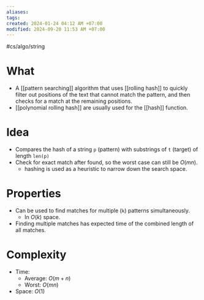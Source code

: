 ```yaml
---
aliases: 
tags: 
created: 2024-01-24 04:12 AM +07:00
modified: 2024-09-20 11:53 AM +07:00
---
```

#cs/algo/string  
# What
- A [[pattern searching]] algorithm that uses [[rolling hash]] to quickly filter out positions of the text that cannot match the pattern, and then checks for a match at the remaining positions.
- [[polynomial rolling hash]] are usually used for the [[hash]] function.

# Idea
- Compares the hash of a string `p` (pattern) with substrings of `t` (target) of length `len(p)`
- Check for exact match after found, so the worst case can still be $O(mn)$.
	- hashing is used as a heuristic to narrow down the search space.

# Properties
- Can be used to find matches for multiple (`k`) patterns simultaneously.
	- In $O(k)$ space.
- Finding multiple matches has expected time of the combined length of all matches.

# Complexity 
- Time: 
	- Average: $O(m + n)$
	- Worst: $O(mn)$
- Space: $O(1)$